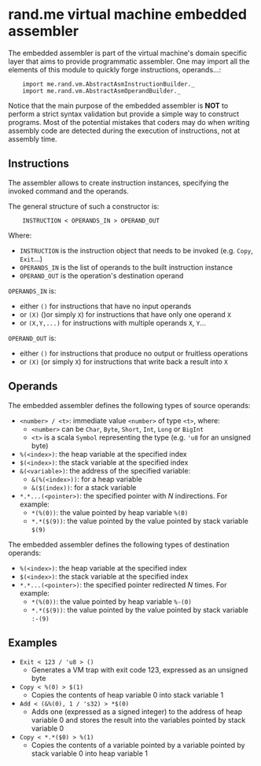 rand.me virtual machine embedded assembler
==========================================

The embedded assembler is part of the virtual machine's domain specific layer
that aims to provide programmatic assembler. One may import all the elements
of this module to quickly forge instructions, operands...:

```
    import me.rand.vm.AbstractAsmInstructionBuilder._
    import me.rand.vm.AbstractAsmOperandBuilder._
```

Notice that the main purpose of the embedded assembler is **NOT** to perform a strict
syntax validation but provide a simple way to construct programs. Most of the potential
mistakes that coders may do when writing assembly code are detected during the execution
of instructions, not at assembly time.

Instructions
------------
The assembler allows to create instruction instances, specifying the invoked command
and the operands.

The general structure of such a constructor is:

```
    INSTRUCTION < OPERANDS_IN > OPERAND_OUT
```

Where:
 * `INSTRUCTION` is the instruction object that needs to be invoked (e.g. `Copy`, `Exit`...)
 * `OPERANDS_IN` is the list of operands to the built instruction instance
 * `OPERAND_OUT` is the operation's destination operand

`OPERANDS_IN` is:
 * either `()` for instructions that have no input operands
 * or `(X)` ()or simply `X`) for instructions that have only one operand `X`
 * or `(X,Y,...)` for instructions with multiple operands `X`, `Y`...

`OPERAND_OUT` is:
  * either `()` for instructions that produce no output or fruitless operations
  * or `(X)` (or simply `X`) for instructions that write back a result into `X`

Operands
--------

The embedded assembler defines the following types of source operands:
  * `<number> / <t>`: immediate value `<number>` of type `<t>`, where:
    * `<number>` can be `Char`, `Byte`, `Short`, `Int`, `Long` or `BigInt`
    * `<t>` is a scala `Symbol` representing the type (e.g. `'u8` for an unsigned byte)
  * `%(<index>)`: the heap variable at the specified index
  * `$(<index>)`: the stack variable at the specified index
  * `&(<variable>)`: the address of the specified variable:
    * `&(%(<index>))`: for a heap variable
    * `&($(index))`: for a stack variable
  * `*.*...(<pointer>)`: the specified pointer with *N* indirections. For example:
    * `*(%(0))`: the value pointed by heap variable `%(0)`
    * `*.*($(9))`: the value pointed by the value pointed by stack variable `$(9)` 

The embedded assembler defines the following types of destination operands:
  * `%(<index>)`: the heap variable at the specified index
  * `$(<index>)`: the stack variable at the specified index
  * `*.*...(<pointer>)`: the specified pointer redirected *N* times. For example:
    * `*(%(0))`: the value pointed by heap variable `%-(0)`
    * `*.*($(9))`: the value pointed by the value pointed by stack variable `:-(9)`

Examples
--------

 * `Exit < 123 / 'u8 > ()`
   * Generates a VM trap with exit code 123, expressed as an unsigned byte
 * `Copy < %(0) > $(1)`
   * Copies the contents of heap variable 0 into stack variable 1
 * `Add < (&%(0), 1 / 's32) > *$(0)`
   * Adds one (expressed as a signed integer) to the address of heap variable 0 and
     stores the result into the variables pointed by stack variable 0
 * `Copy < *.*($0) > %(1)`
   * Copies the contents of a variable pointed by a variable pointed by stack variable 0
     into heap variable 1

